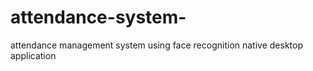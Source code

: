 # attendance-system-
attendance management system using face recognition native desktop application
